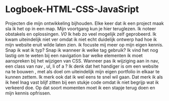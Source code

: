 # Logboek-HTML-CSS-JavaSript
Projecten die mijn ontwikkeling bijhouden.
Elke keer dat ik een project maak sla ik het op in een map.
Mijn voortgang kun je hier teruglezen. Ik noteer obstakels en oplossingen.
*V0*
Ik heb zo veel mogelijk zelf geprobeerd. Ik kwam uiteindelijk niet ver omdat ik niet echt duidelijk ontwerp had hoe ik mijn website eruit wilde laten zien. ik focuste mij meer op mijn eigen kennis. Snap ik wat ik typ? Snap ik wanneer ik welke tag gebruik? Ik vind het nog lastig om te weten bij een navigation bar welke elementen ik moet aanspreken bij het wijzigen van CSS. Wanneer pas ik wijziging aan in nav, een class van nav , ul, li of a ?
Ik denk dat het handiger is om een website na te bouwen , met als doel om uiteindelijk mijn eigen portfolio in elkaar te kunnen zettem. Ik merk ook dat ik wel eens te snel wil gaan. Dat merk ik als ik heel lnag vast blijf zitten bij een stukje code omdat ik niet begrijp wat ik verkeerd doe. Op dat soort momenten moet ik een stapje terug doen en mijn kennis opfrissen.
